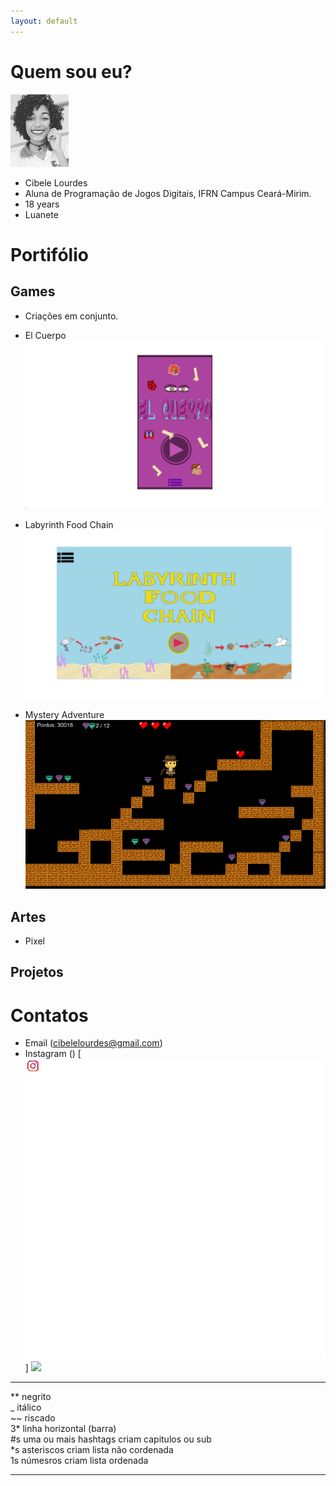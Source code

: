 ```yaml
---
layout: default
---
```




# Quem sou eu?  
![](belebele.jpg)  

* Cibele Lourdes  
* Aluna de Programação de Jogos Digitais, IFRN Campus Ceará-Mirim.  
* 18 years  
* Luanete   

# Portifólio

## Games  

* Criações em conjunto.  

* El Cuerpo  
[ ![](imagem4.png)](https://karlagabriella.github.io/El%20Cuerpo/)   
* Labyrinth Food Chain  
[ ![](imagem3.png)](https://karlagabriella.github.io/LabyrinthFoodChain/)  
* Mystery Adventure  
![](Mockup.png)  

## Artes

* Pixel

## Projetos  

# Contatos  

* Email (cibelelourdes@gmail.com)  
* Instagram ()
[![](instagram.png)]
[![](facebook.jpg)](https://www.facebook.com/cibele.loudes)  

***

** negrito  
_ itálico  
~~ riscado  
3* linha horizontal (barra)  
#s uma ou mais hashtags criam capitulos ou sub  
*s asteriscos criam lista não cordenada  
1s númesros criam lista ordenada  

* * *
